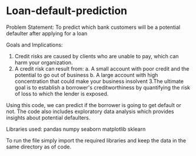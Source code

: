 # Loan-default-prediction

Problem Statement:
To predict which bank customers will be a potential defaulter after applying for a loan

Goals and Implications:
1. Credit risks are caused by clients who are unable to pay, which can harm your organization.
2. A credit risk can result from:
 a. A small account with poor credit and the potential to go out of business
 b. A large account with high concentration that could make your business insolvent
3.The ultimate goal is to establish a borrower's creditworthiness by quantifying the risk of loss to which the lender is exposed.

Using this code, we can predict if the borrower is going to get default or not. 
The code also includes exploratory data analysis which provides insights about potential defaulters.


Libraries used:
pandas
numpy
seaborn
matplotlib
sklearn


To run the file simply import the required libraries and keep the data in the same directory as of code.
